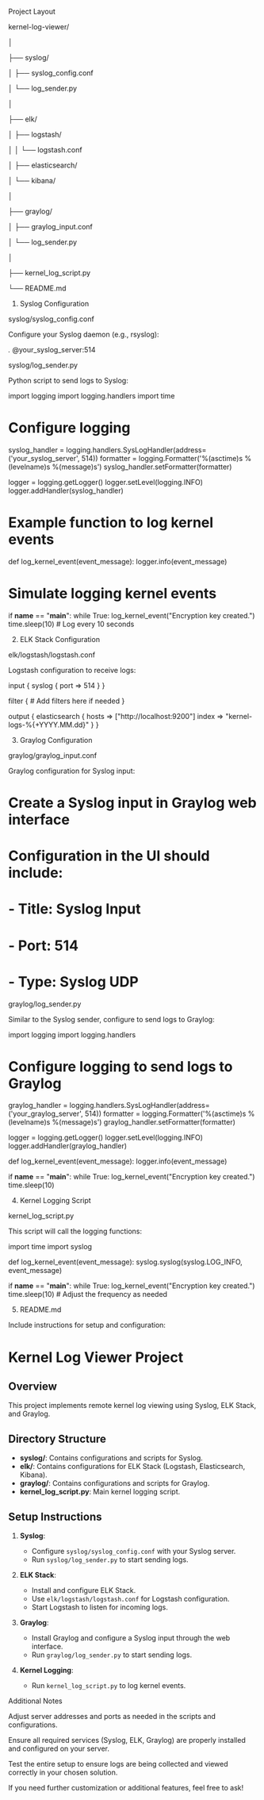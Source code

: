 Project Layout

kernel-log-viewer/

│

├── syslog/

│   ├── syslog_config.conf

│   └── log_sender.py

│

├── elk/

│   ├── logstash/

│   │   └── logstash.conf

│   ├── elasticsearch/

│   └── kibana/

│

├── graylog/

│   ├── graylog_input.conf

│   └── log_sender.py

│

├── kernel_log_script.py

└── README.md

1. Syslog Configuration

syslog/syslog_config.conf

Configure your Syslog daemon (e.g., rsyslog):

*.* @your_syslog_server:514

syslog/log_sender.py

Python script to send logs to Syslog:

import logging
import logging.handlers
import time

# Configure logging
syslog_handler = logging.handlers.SysLogHandler(address=('your_syslog_server', 514))
formatter = logging.Formatter('%(asctime)s %(levelname)s %(message)s')
syslog_handler.setFormatter(formatter)

logger = logging.getLogger()
logger.setLevel(logging.INFO)
logger.addHandler(syslog_handler)

# Example function to log kernel events
def log_kernel_event(event_message):
    logger.info(event_message)

# Simulate logging kernel events
if __name__ == "__main__":
    while True:
        log_kernel_event("Encryption key created.")
        time.sleep(10)  # Log every 10 seconds

2. ELK Stack Configuration

elk/logstash/logstash.conf

Logstash configuration to receive logs:

input {
    syslog {
        port => 514
    }
}

filter {
    # Add filters here if needed
}

output {
    elasticsearch {
        hosts => ["http://localhost:9200"]
        index => "kernel-logs-%{+YYYY.MM.dd}"
    }
}

3. Graylog Configuration

graylog/graylog_input.conf

Graylog configuration for Syslog input:

# Create a Syslog input in Graylog web interface
# Configuration in the UI should include: 
# - Title: Syslog Input
# - Port: 514
# - Type: Syslog UDP

graylog/log_sender.py

Similar to the Syslog sender, configure to send logs to Graylog:

import logging
import logging.handlers

# Configure logging to send logs to Graylog
graylog_handler = logging.handlers.SysLogHandler(address=('your_graylog_server', 514))
formatter = logging.Formatter('%(asctime)s %(levelname)s %(message)s')
graylog_handler.setFormatter(formatter)

logger = logging.getLogger()
logger.setLevel(logging.INFO)
logger.addHandler(graylog_handler)

def log_kernel_event(event_message):
    logger.info(event_message)

if __name__ == "__main__":
    while True:
        log_kernel_event("Encryption key created.")
        time.sleep(10)

4. Kernel Logging Script

kernel_log_script.py

This script will call the logging functions:

import time
import syslog

def log_kernel_event(event_message):
    syslog.syslog(syslog.LOG_INFO, event_message)

if __name__ == "__main__":
    while True:
        log_kernel_event("Encryption key created.")
        time.sleep(10)  # Adjust the frequency as needed

5. README.md

Include instructions for setup and configuration:

# Kernel Log Viewer Project

## Overview
This project implements remote kernel log viewing using Syslog, ELK Stack, and Graylog.

## Directory Structure
- **syslog/**: Contains configurations and scripts for Syslog.
- **elk/**: Contains configurations for ELK Stack (Logstash, Elasticsearch, Kibana).
- **graylog/**: Contains configurations and scripts for Graylog.
- **kernel_log_script.py**: Main kernel logging script.

## Setup Instructions
1. **Syslog**: 
   - Configure `syslog/syslog_config.conf` with your Syslog server.
   - Run `syslog/log_sender.py` to start sending logs.

2. **ELK Stack**: 
   - Install and configure ELK Stack.
   - Use `elk/logstash/logstash.conf` for Logstash configuration.
   - Start Logstash to listen for incoming logs.

3. **Graylog**: 
   - Install Graylog and configure a Syslog input through the web interface.
   - Run `graylog/log_sender.py` to start sending logs.

4. **Kernel Logging**:
   - Run `kernel_log_script.py` to log kernel events.

Additional Notes

Adjust server addresses and ports as needed in the scripts and configurations.

Ensure all required services (Syslog, ELK, Graylog) are properly installed and configured on your server.

Test the entire setup to ensure logs are being collected and viewed correctly in your chosen solution.


If you need further customization or additional features, feel free to ask!

